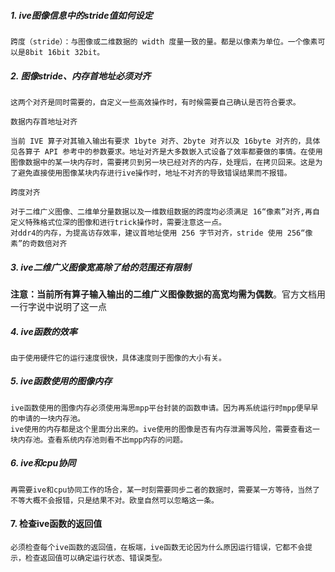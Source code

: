 ##### 1. ive图像信息中的stride值如何设定
    跨度（stride）：与图像或二维数据的 width 度量一致的量。都是以像素为单位。一个像素可以是8bit 16bit 32bit。

##### 2. 图像stride、内存首地址必须对齐
    这两个对齐是同时需要的，自定义一些高效操作时，有时候需要自己确认是否符合要求。
    
    数据内存首地址对齐
    
    当前 IVE 算子对其输入输出有要求 1byte 对齐、2byte 对齐以及 16byte 对齐的，具体见各算子 API 参考中的参数要求。地址对齐是大多数嵌入式设备了效率都要做的事情。在使用图像数据中的某一块内存时，需要拷贝到另一块已经对齐的内存，处理后，在拷贝回来。这是为了避免直接使用图像某块内存进行ive操作时，地址不对齐的导致错误结果而不报错。
    
    跨度对齐
    
    对于二维广义图像、二维单分量数据以及一维数组数据的跨度均必须满足 16“像素”对齐,再自定义特殊格式位深的图像和进行trick操作时，需要注意这一点。
    对ddr4的内存，为提高访存效率，建议首地址使用 256 字节对齐，stride 使用 256“像素”的奇数倍对齐
##### 3. ive二维广义图像宽高除了给的范围还有限制

**注意：当前所有算子输入输出的二维广义图像数据的高宽均需为偶数**。官方文档用一行字说中说明了这一点

##### 4. ive函数的效率
    由于使用硬件它的运行速度很快，具体速度则于图像的大小有关。

##### 5. ive函数使用的图像内存
    ive函数使用的图像内存必须使用海思mpp平台封装的函数申请。因为再系统运行时mpp便早早的申请的一块内存池。
    ive使用的内存都是这个里面分出来的。ive使用的图像是否有内存泄漏等风险，需要查看这一块内存池。查看系统内存池则看不出mpp内存的问题。

##### 6. ive和cpu协同
    再需要ive和cpu协同工作的场合，某一时刻需要同步二者的数据时，需要某一方等待，当然了不等大概不会报错，只是结果不对。欧皇自然可以忽略这一条。

#### 7. 检查ive函数的返回值
    必须检查每个ive函数的返回值，在板端，ive函数无论因为什么原因运行错误，它都不会提示，检查返回值可以确定运行状态、错误类型。


    